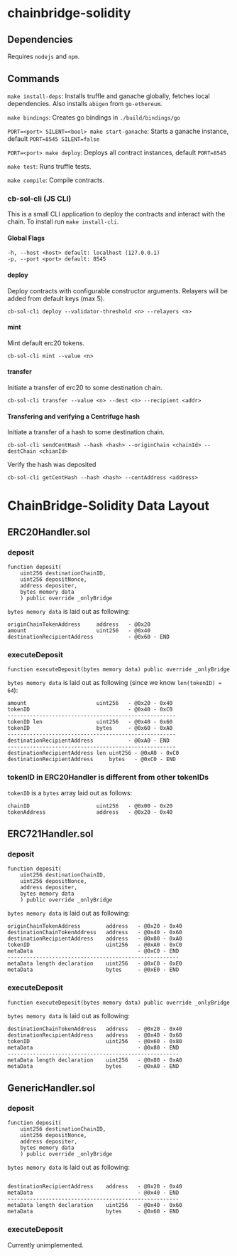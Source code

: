 # chainbridge-solidity

## Dependencies

Requires `nodejs` and `npm`.

## Commands

`make install-deps`: Installs truffle and ganache globally, fetches local dependencies. Also installs `abigen` from `go-ethereum`.

`make bindings`: Creates go bindings in `./build/bindings/go`

`PORT=<port> SILENT=<bool> make start-ganache`: Starts a ganache instance, default `PORT=8545 SILENT=false`

`PORT=<port> make deploy`: Deploys all contract instances, default `PORT=8545`

`make test`: Runs truffle tests.

`make compile`: Compile contracts.

### cb-sol-cli (JS CLI)

This is a small CLI application to deploy the contracts and interact with the chain. To install run `make install-cli`.

#### Global Flags
```
-h, --host <host> default: localhost (127.0.0.1)
-p, --port <port> default: 8545
```
#### deploy

Deploy contracts with configurable constructor arguments. Relayers will be added from default keys (max 5).
```
cb-sol-cli deploy --validator-threshold <n> --relayers <n>
```

#### mint

Mint default erc20 tokens.
```
cb-sol-cli mint --value <n>
```

#### transfer

Initiate a transfer of erc20 to some destination chain.
```
cb-sol-cli transfer --value <n> --dest <n> --recipient <addr>
```

#### Transfering and verifying a Centrifuge hash

Initiate a transfer of a hash to some destination chain.
```
cb-sol-cli sendCentHash --hash <hash> --originChain <chainId> --destChain <chianId>
```
Verify the hash was deposited
```
cb-sol-cli getCentHash --hash <hash> --centAddress <address>
```

# ChainBridge-Solidity Data Layout

## ERC20Handler.sol

### deposit

```   
function deposit(
    uint256 destinationChainID,
    uint256 depositNonce,
    address depositer,
    bytes memory data
    ) public override _onlyBridge
```
`bytes memory data` is laid out as following:
```
originChainTokenAddress     address   - @0x20
amount                      uint256   - @0x40
destinationRecipientAddress           - @0x60 - END
```

### executeDeposit

```
function executeDeposit(bytes memory data) public override _onlyBridge
```
`bytes memory data` is laid out as following (since we know `len(tokenID) = 64`):

```
amount                      uint256   - @0x20 - 0x40
tokenID                               - @0x40 - 0xC0
-----------------------------------------------------
tokenID len                 uint256   - @0x40 - 0x60
tokenID                     bytes     - @0x60 - 0xA0
-----------------------------------------------------
destinationRecipientAddress           - @0xA0 - END
-----------------------------------------------------
destinationRecipientAddress len uint256 - @0xA0 - 0xC0
destinationRecipientAddress     bytes   - @0xC0 - END

```

### tokenID in ERC20Handler is different from other tokenIDs

`tokenID` is a `bytes` array laid out as follows:

```
chainID                     uint256   - @0x00 - 0x20
tokenAddress                address   - @0x20 - 0x40

```

## ERC721Handler.sol

### deposit

```
function deposit(
    uint256 destinationChainID, 
    uint256 depositNonce, 
    address depositer, 
    bytes memory data
    ) public override _onlyBridge
```

`bytes memory data` is laid out as following:
```
originChainTokenAddress        address   - @0x20 - 0x40
destinationChainTokenAddress   address   - @0x40 - 0x60
destinationRecipientAddress    address   - @0x80 - 0xA0
tokenID                        uint256   - @0xA0 - 0xC0
metaData                                 - @0xC0 - END
------------------------------------------------------
metaData length declaration    uint256   - @0xC0 - 0xE0
metaData                       bytes     - @0xE0 - END
```

### executeDeposit

```
function executeDeposit(bytes memory data) public override _onlyBridge
```

`bytes memory data` is laid out as following:
```
destinationChainTokenAddress   address   - @0x20 - 0x40
destinationRecipientAddress    address   - @0x40 - 0x60
tokenID                        uint256   - @0x60 - 0x80
metaData                                 - @0x80 - END
------------------------------------------------------
metaData length declaration    uint256   - @0x80 - 0xA0
metaData                       bytes     - @0xA0 - END
```

## GenericHandler.sol

### deposit

```
function deposit(
    uint256 destinationChainID, 
    uint256 depositNonce, 
    address depositer, 
    bytes memory data
    ) public override _onlyBridge
```

`bytes memory data` is laid out as following:
```

destinationRecipientAddress    address   - @0x20 - 0x40
metaData                                 - @0x40 - END
------------------------------------------------------
metaData length declaration    uint256   - @0x40 - 0x60
metaData                       bytes     - @0x60 - END
```

### executeDeposit

Currently unimplemented.




